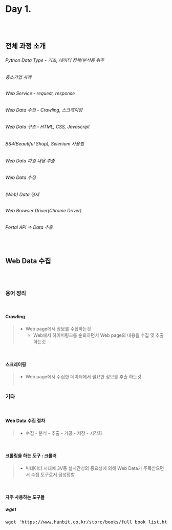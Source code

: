 # Day 1.

<br/><br/>
## 전체 과정 소개
###### Python Data Type - 기초, 데이터 정체/분석용 위주
###### 중소기업 사례 
###### Web Service - request, response
###### Web Data 수집 - Crawling, 스크레이핑
###### Web Data 구조 - HTML, CSS, Javascript
###### BS4(Beautiful Shup), Selenium  사용법
###### Web Data 파일 내용 추출
###### Web Data 수집
###### (Web) Data 정제
###### Web Browser Driver(Chrome Driver)
###### Portal API => Data 추출

<br/>

## Web Data 수집
<br/><br/>

### 용어 정리
<br/>

#### Crawling
> * Web page에서 정보를 수집하는것
>   * Web에서 하이퍼링크를 순회하면서 Web page의 내용을 수집 및 추출 하는것
<br/>

#### 스크레이핑
> * Web page에서 수집한 데이터에서 필요한 정보를 추출 하는것
<br/><br/>

### 기타
<br/>

#### Web Data 수집 절차
> * 수집 - 분석 - 추출 - 가공 - 저장 - 시각화
<br/>

#### 크롤링을 하는 도구 : 크롤러
> * 빅데이터 시대에 3V중 실시간성의 중요성에 의해 Web Data가 주목받으면서 수집 도구로서 급성장함
<br/>

#### 자주 사용하는 도구들

##### wget
<pre>wget 'https://www.hanbit.co.kr/store/books/full_book_list.html' -outfile 'full_book_list.txt'</pre>

